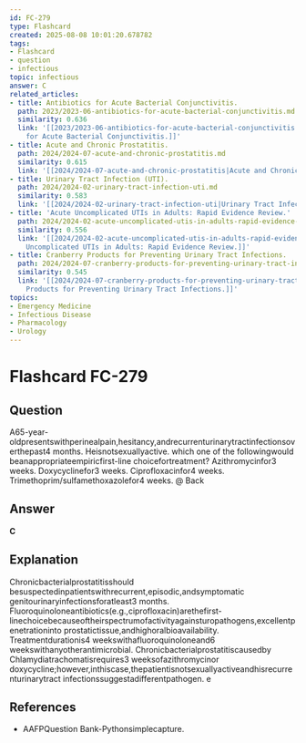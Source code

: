 ```yaml
---
id: FC-279
type: Flashcard
created: 2025-08-08 10:01:20.678782
tags:
- Flashcard
- question
- infectious
topic: infectious
answer: C
related_articles:
- title: Antibiotics for Acute Bacterial Conjunctivitis.
  path: 2023/2023-06-antibiotics-for-acute-bacterial-conjunctivitis.md
  similarity: 0.636
  link: '[[2023/2023-06-antibiotics-for-acute-bacterial-conjunctivitis|Antibiotics
    for Acute Bacterial Conjunctivitis.]]'
- title: Acute and Chronic Prostatitis.
  path: 2024/2024-07-acute-and-chronic-prostatitis.md
  similarity: 0.615
  link: '[[2024/2024-07-acute-and-chronic-prostatitis|Acute and Chronic Prostatitis.]]'
- title: Urinary Tract Infection (UTI).
  path: 2024/2024-02-urinary-tract-infection-uti.md
  similarity: 0.583
  link: '[[2024/2024-02-urinary-tract-infection-uti|Urinary Tract Infection (UTI).]]'
- title: 'Acute Uncomplicated UTIs in Adults: Rapid Evidence Review.'
  path: 2024/2024-02-acute-uncomplicated-utis-in-adults-rapid-evidence-review.md
  similarity: 0.556
  link: '[[2024/2024-02-acute-uncomplicated-utis-in-adults-rapid-evidence-review|Acute
    Uncomplicated UTIs in Adults: Rapid Evidence Review.]]'
- title: Cranberry Products for Preventing Urinary Tract Infections.
  path: 2024/2024-07-cranberry-products-for-preventing-urinary-tract-infections.md
  similarity: 0.545
  link: '[[2024/2024-07-cranberry-products-for-preventing-urinary-tract-infections|Cranberry
    Products for Preventing Urinary Tract Infections.]]'
topics:
- Emergency Medicine
- Infectious Disease
- Pharmacology
- Urology
---
```


# Flashcard FC-279

## Question

A65-year-oldpresentswithperinealpain,hesitancy,andrecurrenturinarytractinfectionsoverthepast4 months. Heisnotsexuallyactive. which one of the followingwould beanappropriateempiricfirst-line choicefortreatment? Azithromycinfor3 weeks. Doxycyclinefor3 weeks. Ciprofloxacinfor4 weeks. Trimethoprim/sulfamethoxazolefor4 weeks. @ Back

## Answer

**C**

## Explanation

Chronicbacterialprostatitisshould besuspectedinpatientswithrecurrent,episodic,andsymptomatic genitourinaryinfectionsforatleast3 months. Fluoroquinoloneantibiotics(e.g.,ciprofloxacin)arethefirst- linechoicebecauseoftheirspectrumofactivityagainsturopathogens,excellentpenetrationinto prostatictissue,andhighoralbioavailability. Treatmentdurationis4 weekswithafluoroquinoloneand6 weekswithanyotherantimicrobial. Chronicbacterialprostatitiscausedby Chlamydiatrachomatisrequires3 weeksofazithromycinor doxycycline;however,inthiscase,thepatientisnotsexuallyactiveandhisrecurrenturinarytract infectionssuggestadifferentpathogen. e

## References

- AAFPQuestion Bank-Pythonsimplecapture.

